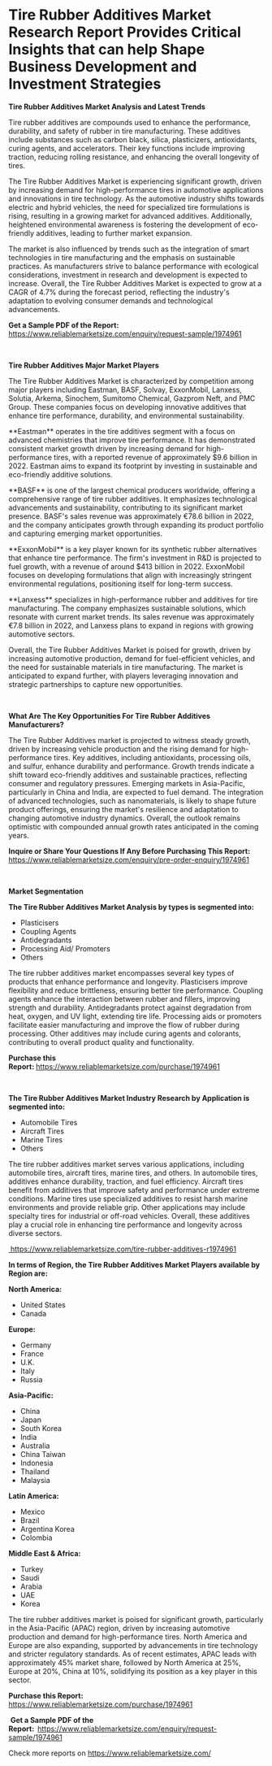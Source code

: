 <p><h1>Tire Rubber Additives Market Research Report Provides Critical Insights that can help Shape Business Development and Investment Strategies</h1></p><p><strong>Tire Rubber Additives Market Analysis and Latest Trends</strong></p>
<p><p>Tire rubber additives are compounds used to enhance the performance, durability, and safety of rubber in tire manufacturing. These additives include substances such as carbon black, silica, plasticizers, antioxidants, curing agents, and accelerators. Their key functions include improving traction, reducing rolling resistance, and enhancing the overall longevity of tires.</p><p>The Tire Rubber Additives Market is experiencing significant growth, driven by increasing demand for high-performance tires in automotive applications and innovations in tire technology. As the automotive industry shifts towards electric and hybrid vehicles, the need for specialized tire formulations is rising, resulting in a growing market for advanced additives. Additionally, heightened environmental awareness is fostering the development of eco-friendly additives, leading to further market expansion.</p><p>The market is also influenced by trends such as the integration of smart technologies in tire manufacturing and the emphasis on sustainable practices. As manufacturers strive to balance performance with ecological considerations, investment in research and development is expected to increase. Overall, the Tire Rubber Additives Market is expected to grow at a CAGR of 4.7% during the forecast period, reflecting the industry's adaptation to evolving consumer demands and technological advancements.</p></p>
<p><strong>Get a Sample PDF of the Report:&nbsp;</strong> <a href="https://www.reliablemarketsize.com/enquiry/request-sample/1974961?utm_campaign=1143&utm_medium=2&utm_source=Github&utm_content=ia&utm_term=04022025&utm_id=tire-rubber-additives">https://www.reliablemarketsize.com/enquiry/request-sample/1974961</a></p>
<p>&nbsp;</p>
<p><strong>Tire Rubber Additives Major Market Players</strong></p>
<p><p>The Tire Rubber Additives Market is characterized by competition among major players including Eastman, BASF, Solvay, ExxonMobil, Lanxess, Solutia, Arkema, Sinochem, Sumitomo Chemical, Gazprom Neft, and PMC Group. These companies focus on developing innovative additives that enhance tire performance, durability, and environmental sustainability.</p><p>**Eastman** operates in the tire additives segment with a focus on advanced chemistries that improve tire performance. It has demonstrated consistent market growth driven by increasing demand for high-performance tires, with a reported revenue of approximately $9.6 billion in 2022. Eastman aims to expand its footprint by investing in sustainable and eco-friendly additive solutions.</p><p>**BASF** is one of the largest chemical producers worldwide, offering a comprehensive range of tire rubber additives. It emphasizes technological advancements and sustainability, contributing to its significant market presence. BASF's sales revenue was approximately €78.6 billion in 2022, and the company anticipates growth through expanding its product portfolio and capturing emerging market opportunities.</p><p>**ExxonMobil** is a key player known for its synthetic rubber alternatives that enhance tire performance. The firm's investment in R&D is projected to fuel growth, with a revenue of around $413 billion in 2022. ExxonMobil focuses on developing formulations that align with increasingly stringent environmental regulations, positioning itself for long-term success.</p><p>**Lanxess** specializes in high-performance rubber and additives for tire manufacturing. The company emphasizes sustainable solutions, which resonate with current market trends. Its sales revenue was approximately €7.8 billion in 2022, and Lanxess plans to expand in regions with growing automotive sectors.</p><p>Overall, the Tire Rubber Additives Market is poised for growth, driven by increasing automotive production, demand for fuel-efficient vehicles, and the need for sustainable materials in tire manufacturing. The market is anticipated to expand further, with players leveraging innovation and strategic partnerships to capture new opportunities.</p></p>
<p>&nbsp;</p>
<p><strong>What Are The Key Opportunities For Tire Rubber Additives Manufacturers?</strong></p>
<p><p>The Tire Rubber Additives market is projected to witness steady growth, driven by increasing vehicle production and the rising demand for high-performance tires. Key additives, including antioxidants, processing oils, and sulfur, enhance durability and performance. Growth trends indicate a shift toward eco-friendly additives and sustainable practices, reflecting consumer and regulatory pressures. Emerging markets in Asia-Pacific, particularly in China and India, are expected to fuel demand. The integration of advanced technologies, such as nanomaterials, is likely to shape future product offerings, ensuring the market's resilience and adaptation to changing automotive industry dynamics. Overall, the outlook remains optimistic with compounded annual growth rates anticipated in the coming years.</p></p>
<p><strong>Inquire or Share Your Questions If Any Before Purchasing This Report:</strong> <a href="https://www.reliablemarketsize.com/enquiry/pre-order-enquiry/1974961?utm_campaign=1143&utm_medium=2&utm_source=Github&utm_content=ia&utm_term=04022025&utm_id=tire-rubber-additives">https://www.reliablemarketsize.com/enquiry/pre-order-enquiry/1974961</a></p>
<p>&nbsp;</p>
<p><strong>Market Segmentation</strong></p>
<p><strong>The Tire Rubber Additives Market Analysis by types is segmented into:</strong></p>
<p><ul><li>Plasticisers</li><li>Coupling Agents</li><li>Antidegradants</li><li>Processing Aid/ Promoters</li><li>Others</li></ul></p>
<p><p>The tire rubber additives market encompasses several key types of products that enhance performance and longevity. Plasticisers improve flexibility and reduce brittleness, ensuring better tire performance. Coupling agents enhance the interaction between rubber and fillers, improving strength and durability. Antidegradants protect against degradation from heat, oxygen, and UV light, extending tire life. Processing aids or promoters facilitate easier manufacturing and improve the flow of rubber during processing. Other additives may include curing agents and colorants, contributing to overall product quality and functionality.</p></p>
<p><strong>Purchase this Report:&nbsp;</strong><a href="https://www.reliablemarketsize.com/purchase/1974961?utm_campaign=1143&utm_medium=2&utm_source=Github&utm_content=ia&utm_term=04022025&utm_id=tire-rubber-additives">https://www.reliablemarketsize.com/purchase/1974961</a></p>
<p>&nbsp;</p>
<p><strong>The Tire Rubber Additives Market Industry Research by Application is segmented into:</strong></p>
<p><ul><li>Automobile Tires</li><li>Aircraft Tires</li><li>Marine Tires</li><li>Others</li></ul></p>
<p><p>The tire rubber additives market serves various applications, including automobile tires, aircraft tires, marine tires, and others. In automobile tires, additives enhance durability, traction, and fuel efficiency. Aircraft tires benefit from additives that improve safety and performance under extreme conditions. Marine tires use specialized additives to resist harsh marine environments and provide reliable grip. Other applications may include specialty tires for industrial or off-road vehicles. Overall, these additives play a crucial role in enhancing tire performance and longevity across diverse sectors.</p></p>
<p><a href="https://www.reliablemarketsize.com/tire-rubber-additives-r1974961?utm_campaign=1143&utm_medium=2&utm_source=Github&utm_content=ia&utm_term=04022025&utm_id=tire-rubber-additives">&nbsp;https://www.reliablemarketsize.com/tire-rubber-additives-r1974961</a></p>
<p><strong>In terms of Region, the Tire Rubber Additives Market Players available by Region are:</strong></p>
<p>
    <p> <strong> North America: </strong>
        <ul>
            <li>United States</li>
            <li>Canada</li>
        </ul>
        </p> 
    <p> <strong> Europe: </strong>
        <ul>
            <li>Germany</li>
            <li>France</li>
            <li>U.K.</li>
            <li>Italy</li>
            <li>Russia</li>
        </ul>
        </p> 
    <p> <strong> Asia-Pacific: </strong>
        <ul>
            <li>China</li>
            <li>Japan</li>
            <li>South Korea</li>
            <li>India</li>
            <li>Australia</li>
            <li>China Taiwan</li>
            <li>Indonesia</li>
            <li>Thailand</li>
            <li>Malaysia</li>
        </ul>
        </p> 
    <p> <strong> Latin America: </strong>
        <ul>
            <li>Mexico</li>
            <li>Brazil</li>
            <li>Argentina Korea</li>
            <li>Colombia</li>
        </ul>
        </p> 
    <p> <strong> Middle East & Africa: </strong>
        <ul>
            <li>Turkey</li>
            <li>Saudi</li>
            <li>Arabia</li>
            <li>UAE</li>
            <li>Korea</li>
        </ul>
    </p>
    </p>
<p><p>The tire rubber additives market is poised for significant growth, particularly in the Asia-Pacific (APAC) region, driven by increasing automotive production and demand for high-performance tires. North America and Europe are also expanding, supported by advancements in tire technology and stricter regulatory standards. As of recent estimates, APAC leads with approximately 45% market share, followed by North America at 25%, Europe at 20%, China at 10%, solidifying its position as a key player in this sector.</p></p>
<p><strong>Purchase this Report: </strong><a href="https://www.reliablemarketsize.com/purchase/1974961?utm_campaign=1143&utm_medium=2&utm_source=Github&utm_content=ia&utm_term=04022025&utm_id=tire-rubber-additives">https://www.reliablemarketsize.com/purchase/1974961</a></p>
<p>&nbsp;<strong>Get a Sample PDF of the Report:&nbsp;&nbsp;</strong><a href="https://www.reliablemarketsize.com/enquiry/request-sample/1974961?utm_campaign=1143&utm_medium=2&utm_source=Github&utm_content=ia&utm_term=04022025&utm_id=tire-rubber-additives">https://www.reliablemarketsize.com/enquiry/request-sample/1974961</a></p>
<p><strong></strong></p>
<p>Check more reports on <a href="https://www.reliablemarketsize.com/?utm_campaign=1143&utm_medium=2&utm_source=Github&utm_content=ia&utm_term=04022025&utm_id=tire-rubber-additives">https://www.reliablemarketsize.com/</a></p>